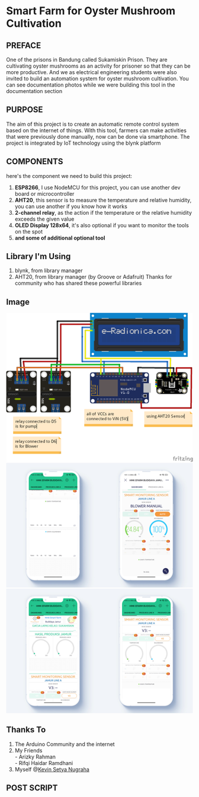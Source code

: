 # Smart Farm for Oyster Mushroom Cultivation

## PREFACE
One of the prisons in Bandung called Sukamiskin Prison. They are cultivating oyster mushrooms as an activity for prisoner so that they can be more productive. And we as electrical engineering students were also invited to build an automation system for oyster mushroom cultivation. You can see documentation photos while we were building this tool in the documentation section

## PURPOSE
The aim of this project is to create an automatic remote control system based on the internet of things. With this tool, farmers can make activities that were previously done manually, now can be done via smartphone. The project is integrated by IoT technology using the blynk platform

## COMPONENTS
here's the component we need to build this project:
  1. **ESP8266**, I use NodeMCU for this project, you can use another dev board or microcontroller
  2. **AHT20**, this sensor is to measure the temperature and relative humidity, you can use another if you know how it works
  3. **2-channel relay**, as the action if the temperature or the relative humidity exceeds the given value
  4. **OLED Display 128x64**, it's also optional if you want to monitor the tools on the spot
  5. **and some of additional optional tool**

## Library I'm Using
  1. blynk, from library manager
  2. AHT20, from library manager (by Groove or Adafruit)
Thanks for community who has shared these powerful libraries

## Image
![wiring diagram](core/IoT_Smart_Farm-Wiring_Diagram.png) 
![screenshot](core/blynkDashboard.png)
![screenshot](core/blynkTemplate.png)

## Thanks To
  1. The Arduino Community and the internet
  2. My Friends  
    - Arizky Rahman  
    - Rifqi Haidar Ramdhani  
  3.  Myself @[Kevin Setya Nugraha](https://github.com/kvin-setya) <br>


## POST SCRIPT
